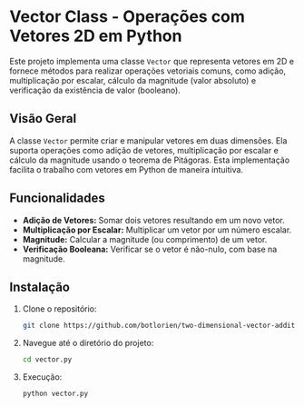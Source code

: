 # Vector Class - Operações com Vetores 2D em Python

Este projeto implementa uma classe `Vector` que representa vetores em 2D e fornece métodos para realizar operações vetoriais comuns, como adição, multiplicação por escalar, cálculo da magnitude (valor absoluto) e verificação da existência de valor (booleano).

## Visão Geral

A classe `Vector` permite criar e manipular vetores em duas dimensões. Ela suporta operações como adição de vetores, multiplicação por escalar e cálculo da magnitude usando o teorema de Pitágoras. Esta implementação facilita o trabalho com vetores em Python de maneira intuitiva.

## Funcionalidades

- **Adição de Vetores:** Somar dois vetores resultando em um novo vetor.
- **Multiplicação por Escalar:** Multiplicar um vetor por um número escalar.
- **Magnitude:** Calcular a magnitude (ou comprimento) de um vetor.
- **Verificação Booleana:** Verificar se o vetor é não-nulo, com base na magnitude.

## Instalação

1. Clone o repositório:

   ```bash
   git clone https://github.com/botlorien/two-dimensional-vector-addition-example.git
   ```

2. Navegue até o diretório do projeto:
   ```bash
   cd vector.py
   ```
3. Execução:
   ```bash
   python vector.py
   ```

